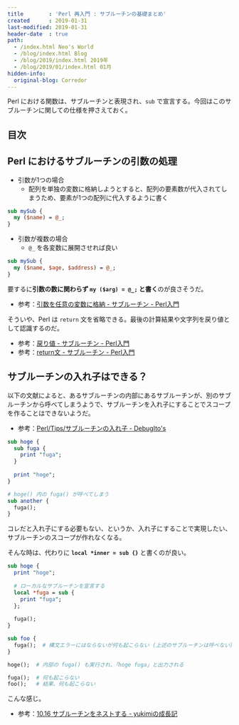 ```yaml
---
title        : 'Perl 再入門 : サブルーチンの基礎まとめ'
created      : 2019-01-31
last-modified: 2019-01-31
header-date  : true
path:
  - /index.html Neo's World
  - /blog/index.html Blog
  - /blog/2019/index.html 2019年
  - /blog/2019/01/index.html 01月
hidden-info:
  original-blog: Corredor
---
```


Perl における関数は、サブルーチンと表現され、`sub` で宣言する。今回はこのサブルーチンに関しての仕様を押さえておく。

## 目次

## Perl におけるサブルーチンの引数の処理

- 引数が1つの場合
  - 配列を単独の変数に格納しようとすると、配列の要素数が代入されてしまうため、要素が1つの配列に代入するように書く

```perl
sub mySub {
  my ($name) = @_;
}
```

- 引数が複数の場合
  - `@_` を各変数に展開させれば良い

```perl
sub mySub {
  my ($name, $age, $address) = @_;
}
```

要するに**引数の数に関わらず `my ($arg) = @_;` と書く**のが良さそうだ。

- 参考：[引数を任意の変数に格納 - サブルーチン - Perl入門](https://www.javadrive.jp/perl/sub/index5.html)

そういや、Perl は `return` 文を省略できる。最後の計算結果や文字列を戻り値として認識するのだ。

- 参考：[戻り値 - サブルーチン - Perl入門](https://www.javadrive.jp/perl/sub/index6.html)
- 参考：[return文 - サブルーチン - Perl入門](https://www.javadrive.jp/perl/sub/index7.html)

## サブルーチンの入れ子はできる？

以下の文献によると、あるサブルーチンの内部にあるサブルーチンが、別のサブルーチンから呼べてしまうようで、サブルーチンを入れ子にすることでスコープを作ることはできないようだ。

- 参考：[Perl/Tips/サブルーチンの入れ子 - DebugIto's](http://debugitos.main.jp/index.php?Perl/Tips/%E3%82%B5%E3%83%96%E3%83%AB%E3%83%BC%E3%83%81%E3%83%B3%E3%81%AE%E5%85%A5%E3%82%8C%E5%AD%90)

```perl
sub hoge {
  sub fuga {
    print "fuga";
  }
  
  print "hoge";
}

# hoge() 内の fuga() が呼べてしまう
sub another {
  fuga();
}
```

コレだと入れ子にする必要もない、というか、入れ子にすることで実現したい、サブルーチンのスコープが作れなくなる。

そんな時は、代わりに **`local *inner = sub {}`** と書くのが良い。

```perl
sub hoge {
  print "hoge";
  
  # ローカルなサブルーチンを宣言する
  local *fuga = sub {
    print "fuga";
  };
  
  fuga();
}

sub foo {
  fuga();  # 構文エラーにはならないが何も起こらない (上述のサブルーチンは呼べない)
}

hoge();  # 内部の fuga() も実行され、「hoge fuga」と出力される

fuga();  # 何も起こらない
foo();   # 結果、何も起こらない
```

こんな感じ。

- 参考：[10.16 サブルーチンをネストする - yukimiの成長記](http://d.hatena.ne.jp/yukichanko/20080317/1205769198)
